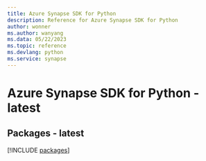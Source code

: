 ```yaml
---
title: Azure Synapse SDK for Python
description: Reference for Azure Synapse SDK for Python
author: wonner
ms.author: wanyang
ms.data: 05/22/2023
ms.topic: reference
ms.devlang: python
ms.service: synapse
---
```

# Azure Synapse SDK for Python - latest
## Packages - latest
[!INCLUDE [packages](synapse-index.md)]
